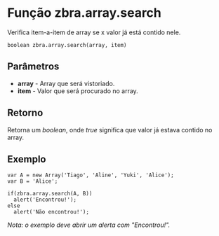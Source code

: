 # Função zbra.array.search

Verifica item-a-item de array se x valor já está contido nele.

    boolean zbra.array.search(array, item)

## Parâmetros
* **array** - Array que será vistoriado.
* **item** - Valor que será procurado no array.

## Retorno
Retorna um _boolean_, onde _true_ significa que valor já estava contido no array.

## Exemplo

    var A = new Array('Tiago', 'Aline', 'Yuki', 'Alice');
    var B = 'Alice';
    
    if(zbra.array.search(A, B))
      alert('Encontrou!');
    else
      alert('Não encontrou!');

_Nota: o exemplo deve abrir um alerta com "Encontrou!"._

